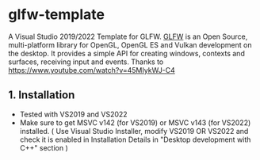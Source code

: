 # glfw-template
A Visual Studio 2019/2022 Template for GLFW.
[GLFW](https://www.glfw.org/) is an Open Source, multi-platform library for OpenGL, OpenGL ES and Vulkan development on the desktop. It provides a simple API for creating windows, contexts and surfaces, receiving input and events.
Thanks to https://www.youtube.com/watch?v=45MIykWJ-C4

## 1. Installation 
- Tested with VS2019 and VS2022
- Make sure to get MSVC v142 (for VS2019) or MSVC v143 (for VS2022) installed. ( Use Visual Studio Installer, modify VS2019 OR VS2022 and check it is enabled in Installation Details in "Desktop development with C++" section )
